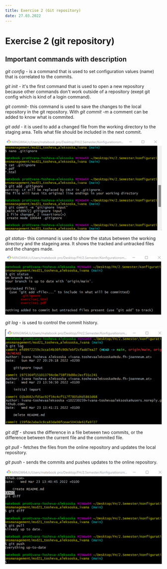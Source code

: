 ```yaml
---
title: Exercise 2 (Git repository)
date: 27.03.2022
---
```

# Exercise 2 (git repository)

## Important commands with description  

 _git config_ - is a command that is used to set configuration values (name) that is correlated to the commits.  

 _git init_ - it's the first command that is used to open a new repository because other commands don't work outside of a repository (exept git config which is kind of a login command).  

 _git commit_- this command is used to save the changes to the local repository in the git repository. With _git commit -m_ a comment can be added to know what is commited.  

 _git add_ - it is used to add a changed file from the working directory to the staging area. Tells what file should be included in the next commit.  

![preview](git_add_commit.png)  

 _git status_-  this command is used to show the status between the working directory and the stageing area. It shows the tracked and untracked files and the changes made.  

![preview](git_status.png)  

 _git log_ - is used to control the commit history.  

 ![preview](git_log.png)

 _git diff_ - shows the difference in a file between two commits, or the difference between the current file and the commited file.

 _git pull_ - fetches the files from the online repository and updates the local repository.  

 _git push_ - sends the commits and pushes updates to the online repository.  

 ![preview](git_diff_pull_push.png)
